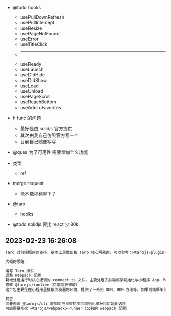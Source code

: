- @todo hooks

  - usePullDownRefresh
  - usePullIntercept
  - useResize
  - usePageNotFound
  - useError
  - useTitleClick
  - ***
  - useReady
  - useLaunch
  - useDidHide
  - useDidShow
  - useLoad
  - useUnload
  - usePageScroll
  - useReachBottom
  - useAddToFavorites

- h func 的问题

  - 最好是由 solidjs 官方提供
  - 其次由我自己仿照官方写一个
  - 目前自己随便写写

- @ques 为了可用性 需要增加什么功能

- 类型

  - ref

- merge request

  - 能不能视频聊下？

- @taro

  - hooks

- @todo solidjs 要比 react 少 80k

## 2023-02-23 16:26:08

```md
Taro 对前端框架的支持，基本上是做到和 Taro 核心解藕的，可以参考：@tarojs/plugin-framework-react、@tarojs/plugin-framework-vue2、@tarojs/plugin-framework-vue3。基于此，开发者可以编写一个 Taro 插件增加对 solid、svelte 等框架的支持，不需要与 Taro 项目捆绑在一起。我们也是很希望有第三方开发者可以帮忙实现对上述前端框架的支持～

大概的思路：

编写 Taro 插件
调整 Webpack 配置
新增处理运行时核心逻辑的 connect.ts 文件，主要处理了前端框架初始化与小程序 App、Page 对象之间的对接。
修改 @tarojs/runtime（可能需要修改）
这个包主要是在小程序里模拟浏览器的环境，提供了一系列 DOM、BOM 方法等，如果前端框架使用到的某些浏览器 API 目前没有被实现，有可能需要修改 @tarojs/runtime 以添加对应方法。

其它
需要修改 @tarojs/cli 增加对应框架的项目初始化模板和初始化选项
可能需要修改 @tarojs/webpack5-runner（公共的 webpack 配置）
```
